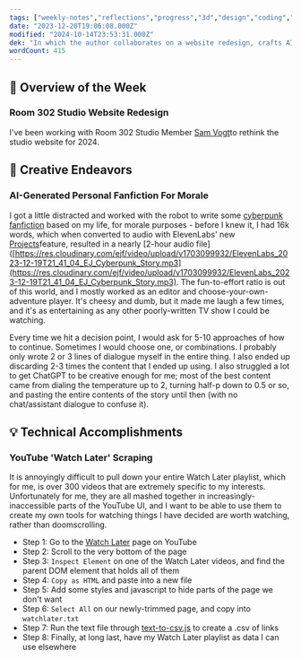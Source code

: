 ```yaml
---
tags: ["weekly-notes","reflections","progress","3d","design","coding","webdesign","automation","generative"]
date: "2023-12-20T19:06:08.000Z"
modified: "2024-10-14T23:53:31.000Z"
dek: "In which the author collaborates on a website redesign, crafts AI-generated cyberpunk fanfiction, and successfully scrapes their YouTube 'Watch Later' playlist for future use."
wordCount: 415
---
```

## 🌟 Overview of the Week

### Room 302 Studio Website Redesign

I've been working with Room 302 Studio Member [Sam Vogt](https://www.samvogt.com)to rethink the studio website for 2024.

## 🎨 Creative Endeavors

### AI-Generated Personal Fanfiction For Morale

I got a little distracted and worked with the robot to write some [cyberpunk fanfiction](https://elk.zone/mastodon.social/@ejfox/111609270554619799) based on my life, for morale purposes - before I knew it, I had 16k words, which when converted to audio with ElevenLabs' new [Projects](https://elevenlabs.io/projects)feature, resulted in a nearly [2-hour audio file]([https://res.cloudinary.com/ejf/video/upload/v1703099932/ElevenLabs_2023-12-19T21_41_04_EJ_Cyberpunk_Story.mp3](https://res.cloudinary.com/ejf/video/upload/v1703099932/ElevenLabs_2023-12-19T21_41_04_EJ_Cyberpunk_Story.mp3). The fun-to-effort ratio is out of this world, and I mostly worked as an editor and choose-your-own-adventure player. It's cheesy and dumb, but it made me laugh a few times, and it's as entertaining as any other poorly-written TV show I could be watching.

Every time we hit a decision point, I would ask for 5-10 approaches of how to continue. Sometimes I would choose one, or combinations. I probably only wrote 2 or 3 lines of dialogue myself in the entire thing. I also ended up discarding 2-3 times the content that I ended up using. I also struggled a lot to get ChatGPT to be creative enough for me; most of the best content came from dialing the temperature up to 2, turning half-p down to 0.5 or so, and pasting the entire contents of the story until then (with no chat/assistant dialogue to confuse it).

## 💡 Technical Accomplishments

### YouTube 'Watch Later' Scraping

It is annoyingly difficult to pull down your entire Watch Later playlist, which for me, is over 300 videos that are extremely specific to my interests. Unfortunately for me, they are all mashed together in increasingly-inaccessible parts of the YouTube UI, and I want to be able to use them to create my own tools for watching things I have decided are worth watching, rather than doomscrolling.

- Step 1: Go to the [Watch Later](https://www.youtube.com/playlist?list=WL) page on YouTube
- Step 2: Scroll to the very bottom of the page
- Step 3: `Inspect Element` on one of the Watch Later videos, and find the parent DOM element that holds all of them
- Step 4: `Copy as HTML` and paste into a new file
- Step 5: Add some styles and javascript to hide parts of the page we don't want
- Step 6: `Select All` on our newly-trimmed page, and copy into `watchlater.txt`
- Step 7: Run the text file through [text-to-csv.js](https://gist.github.com/ejfox/643e4f5339ae54da1722ad8d5c79e4ab) to create a .csv of links
- Step 8: Finally, at long last, have my Watch Later playlist as data I can use elsewhere
